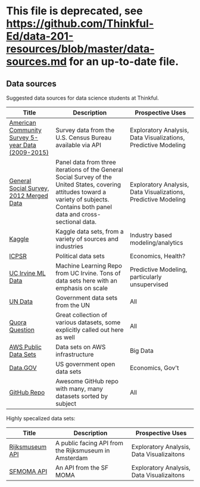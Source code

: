 # This file is deprecated, see https://github.com/Thinkful-Ed/data-201-resources/blob/master/data-sources.md for an up-to-date file.




## Data sources
Suggested data sources for data science students at Thinkful.

| Title                                                                                                                             | Description                                                                                                                                                                              | Prospective Uses                                               |
|---------------------------------------------------------------------------------------------------------------------------------------------------------|------------------------------------------------------------------------------------------------------------------------------------------------------------------------------------------|----------------------------------------------------------------|
| [American Community Survey 5-year Data (2009-2015)](http://www.census.gov/data/developers/data-sets/acs-5year.html)                                     | Survey data from the U.S. Census Bureau available via API                                                                                                                                | Exploratory Analysis, Data Visualizations, Predictive Modeling |
| [General Social Survey, 2012 Merged Data ](http://www.icpsr.umich.edu/icpsrweb/ICPSR/studies/35478?sortBy=&searchSource=revise&q=general+social+survey) | Panel data from three iterations of the General Social Survey of the United States, covering attitudes toward a variety of subjects.  Contains both panel data and cross-sectional data. | Exploratory Analysis, Data Visualizations, Predictive Modeling |
| [Kaggle](https://www.kaggle.com/datasets)                                                                                                               | Kaggle data sets, from a variety of sources and industries                                                                                                                               | Industry based modeling/analytics                              |
| [ICPSR](https://www.icpsr.umich.edu/icpsrweb/)                                                                                                          | Political data sets                                                                                                                                                                      | Economics, Health?                                             |
| [UC Irvine ML Data](http://archive.ics.uci.edu/ml/)                                                                                                     | Machine Learning Repo from UC Irvine. Tons of data sets here with an emphasis on scale                                                                                                   | Predictive Modeling, particularly unsupervised                 |
| [UN Data](http://data.un.org/Explorer.aspx)                                                                                                             | Government data sets from the UN                                                                                                                                                         | All                                                            |
| [Quora Question](https://www.quora.com/Where-can-I-find-large-datasets-open-to-the-public)                                                              | Great collection of various datasets, some explicitly called out here as well                                                                                                            | All                                                            |
| [AWS Public Data Sets](https://aws.amazon.com/public-datasets/)                                                                                         | Data sets on AWS infrastructure                                                                                                                                                          | Big Data                                                       |
| [Data.GOV](https://www.data.gov/)                                                                                                                       | US government open data sets                                                                                                                                                             | Economics, Gov't                                               |
| [GitHub Repo](https://github.com/caesar0301/awesome-public-datasets)                                                                                    | Awesome GitHub repo with many, many datasets sorted by subject                                                                                                                                      | All                                                            |

Highly specalized data sets:

| Title                                                | Description                                           | Prospective Uses                          |
|----------------------------------------------------------------------------|-------------------------------------------------------|-------------------------------------------|
| [Rijksmuseum API](https://www.rijksmuseum.nl/en/api)                       | A public facing API from the Rijksmuseum in Amsterdam | Exploratory Analysis, Data Visualizaitons |
| [SFMOMA API](https://www.sfmoma.org/read/why-build-api-museum-collection/) | An API from the SF MOMA                               | Exploratory Analysis, Data Visualizaitons |
